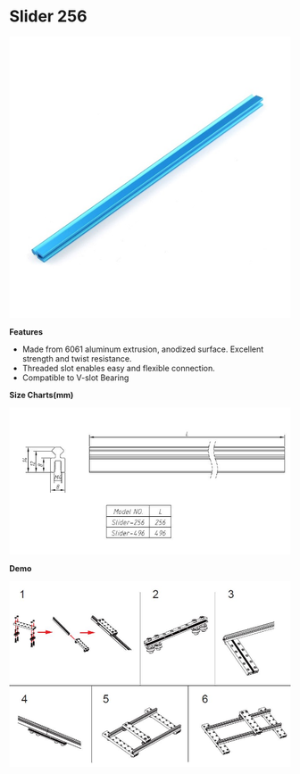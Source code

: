 # Slider 256

![](../../../../.gitbook/assets/0%20%2821%29.jpeg)

**Features**

* Made from 6061 aluminum extrusion, anodized surface. Excellent strength and twist resistance.
* Threaded slot enables easy and flexible connection.
* Compatible to V-slot Bearing

**Size Charts\(mm\)**

![](../../../../.gitbook/assets/1%20%284%29.jpeg)

**Demo**

![](../../../../.gitbook/assets/2%20%2817%29.jpeg)

